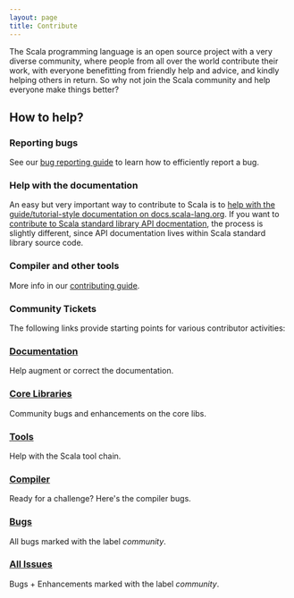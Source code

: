 ```yaml
---
layout: page
title: Contribute
---
```


The Scala programming language is an open source project with a very
diverse community, where people from all over the world contribute their work,
with everyone benefitting from friendly help and advice, and
kindly helping others in return. So why not join the Scala community and help
everyone make things better?

## How to help?

### Reporting bugs

See our [bug reporting guide](./bug-reporting-guide.html) to learn
how to efficiently report a bug.

### Help with the documentation

An easy but very important way to contribute to Scala is to
[help with the guide/tutorial-style documentation on docs.scala-lang.org](http://docs.scala-lang.org/contribute.html).
If you want to [contribute to Scala standard library API docmentation](./scala-standard-library-api-documentation.html), the
process is slightly different, since API documentation lives within Scala standard library source code.

### Compiler and other tools

More info in our [contributing guide](./guide.html).

### Community Tickets

The following links provide starting points for
various contributor activities:

<div class="container">
<div class="row">
<div class="span4 doc-block">
<h3><a href="https://issues.scala-lang.org/issues/?filter=13003">Documentation</a></h3>
<p>Help augment or correct the documentation.</p>
</div>
<div class="span4 doc-block">
<h3><a href="https://issues.scala-lang.org/issues/?filter=13001">Core Libraries</a></h3>
<p>Community bugs and enhancements on the core libs.</p>
</div>
</div>

<div class="row">
<div class="span4 doc-block">
<h3><a href="https://issues.scala-lang.org/issues/?filter=13002">Tools</a></h3>
<p>Help with the Scala tool chain.</p>
</div>
<div class="span4 doc-block">
<h3><a href="https://issues.scala-lang.org/issues/?filter=13000">Compiler</a></h3>
<p>Ready for a challenge? Here's the compiler bugs.</p>
</div>
</div>

<div class="row">
<div class="span4 doc-block">
<h3><a href="https://issues.scala-lang.org/issues/?filter=13004">Bugs</a></h3>
<p>All bugs marked with the label <em>community</em>.</p>
</div>
<div class="span4 doc-block">
<h3><a href="https://issues.scala-lang.org/issues/?filter=12111">All Issues</a></h3>
<p>Bugs + Enhancements marked with the label <em>community</em>.</p>
</div>
</div>
</div>
